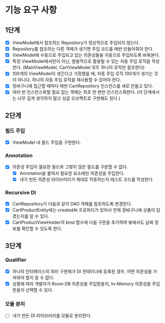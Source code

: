 # 기능 요구 사항

## 1단계

- [x] ViewModel에서 참조하는 Repository가 정상적으로 주입되지 않는다.
- [x] Repository를 참조하는 다른 객체가 생기면 주입 코드를 매번 만들어줘야 한다.
- [x] ViewModel에 수동으로 주입되고 있는 의존성들을 자동으로 주입되도록 바꿔본다.
- [x] 특정 ViewModel에서만이 아닌, 범용적으로 활용될 수 있는 자동 주입 로직을 작성한다. (MainViewModel, CartViewModel 모두 하나의 로직만
  참조한다)
- [x] 100개의 ViewModel이 생긴다고 가정했을 때, 자동 주입 로직 100개가 생기는 것이 아니다. 하나의 자동 주입 로직을 재사용할 수 있어야 한다.
- [x] 장바구니에 접근할 때마다 매번 CartRepository 인스턴스를 새로 만들고 있다.
- [x] 여러 번 인스턴스화할 필요 없는 객체는 최초 한 번만 인스턴스화한다. (이 단계에서는 너무 깊게 생각하지 말고 싱글 오브젝트로 구현해도 된다.)

## 2단계

### 필드 주입

- [x] ViewModel 내 필드 주입을 구현한다.

### Annotation

- [x] 의존성 주입이 필요한 필드와 그렇지 않은 필드를 구분할 수 없다.
    - [x] Annotation을 붙여서 필요한 요소에만 의존성을 주입한다.
    - [X] 내가 만든 의존성 라이브러리가 제대로 작동하는지 테스트 코드를 작성한다.

### Recursive DI

- [x] CartRepository가 다음과 같이 DAO 객체를 참조하도록 변경한다.
- [x] CartProductEntity에는 createdAt 프로퍼티가 있어서 언제 장바구니에 상품이 담겼는지를 알 수 있다.
- [x] CartProductViewHolder의 bind 함수에 다음 구문을 추가하여 뷰에서도 날짜 정보를 확인할 수 있도록 한다.

## 3단계

### Qualifier

- [x] 하나의 인터페이스의 여러 구현체가 DI 컨테이너에 등록된 경우, 어떤 의존성을 가져와야 할지 알 수 없다.
- [x] 상황에 따라 개발자가 Room DB 의존성을 주입받을지, In-Memory 의존성을 주입받을지 선택할 수 있다.

### 모듈 분리

- [ ] 내가 만든 DI 라이브러리를 모듈로 분리한다.

